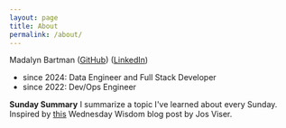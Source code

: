 ```yaml
---
layout: page
title: About
permalink: /about/
---
```


Madalyn Bartman ([GitHub](https://github.com/madalynbartman)) ([LinkedIn](https://www.linkedin.com/in/madalyn-bartman-34654422a/?profileId=ACoAADljfOYBH_k95r01XC2KPp6TDs8KUyvukQE))


- since 2024: Data Engineer and Full Stack Developer
- since 2022: Dev/Ops Engineer


**Sunday Summary** I summarize a topic I've learned about every Sunday. Inspired by [this](https://josvisser.substack.com/p/career-advice-learn-how-to-write?r=b67wp&utm_campaign=post&utm_medium=web&triedRedirect=true) Wednesday Wisdom blog post by Jos Viser.

<!-- 
# My other projects

- ["What Year Is Now?"]() - an app to display historical events based on current watch time, e.g. see what happened in 16:33 (== AD 1633). Currently only Polish content enabled. -->
